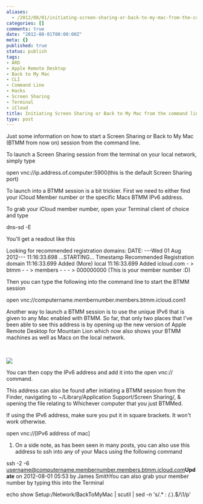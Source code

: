 ```yaml
---
aliases:
  - /2012/08/01/initiating-screen-sharing-or-back-to-my-mac-from-the-command
categories: []
comments: true
date: "2012-08-01T00:00:00Z"
meta: {}
published: true
status: publish
tags:
- ARD
- Apple Remote Desktop
- Back to My Mac
- CLI
- Command Line
- Hacks
- Screen Sharing
- Terminal
- iCloud
title: Initiating Screen Sharing or Back to My Mac from the command line
type: post
---
```

Just some information on how to start a Screen Sharing or Back to My Mac (BTMM from now on) session from the command line.

To launch a Screen Sharing session from the terminal on your local network, simply type

open vnc://ip.address.of.computer:5900(this is the default Screen Sharing port)

To launch into a BTMM session is a bit trickier. First we need to either find your iCloud Member number or the specific Macs BTMM IPv6 address.

To grab your iCloud member number, open your Terminal client of choice and type

dns-sd -E

You'll get a readout like this

Looking for recommended registration domains:
    DATE: ---Wed 01 Aug 2012---
    11:16:33.698  ...STARTING...
    Timestamp     Recommended Registration domain
    11:16:33.699  Added     (More)               local
    11:16:33.699  Added                          icloud.com
                                                 - > btmm
                                                 - - > members
                                                 - - - > 000000000 (This is your member number :D)

Then you can type the following into the command line to start the BTMM session

open vnc://computername.membernumber.members.btmm.icloud.com1

Another way to launch a BTMM session is to use the unique IPv6 that is given to any Mac enabled with BTMM. So far, that only two places that I've been able to see this address is by opening up the new version of Apple Remote Desktop for Mountain Lion which now also shows your BTMM machines as well as Macs on the local network.

 

![](/static/4f331d1f8754c7ec090e554a/50fe1c99e4b01c920a89f452/50fe1c99e4b01c920a89f498/1343787972433/Screen%20Shot%202012-08-01%20at%2011.46.08%20AM.png/1000w)

You can then copy the IPv6 address and add it into the
open vnc:// command.

This address can also be found after initiating a BTMM session from the Finder, navigating to
~/Library/Application Support/Screen Sharing/, & opening the file relating to Whichever computer that you just BTMMed.

If using the IPv6 address, make sure you put it in square brackets. It won't work otherwise.

open vnc://[IPv6 address of mac]

1. On a side note, as has been seen in many posts, you can also use this address to ssh into any of your Macs using the following command

ssh -2 -6 username@computername.membernumber.members.btmm.icloud.com**Update**
 on 2012-08-01 05:53 by James SmithYou can also grab your member number by typing this into the Terminal

echo show Setup:/Network/BackToMyMac | scutil | sed -n 's/.* : *\(.*\).$/\1/p'
